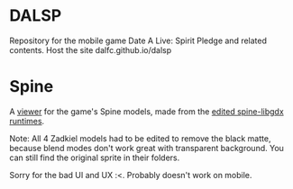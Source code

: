 # DALSP
Repository for the mobile game Date A Live: Spirit Pledge and related contents.
Host the site dalfc.github.io/dalsp
# Spine
A [viewer](https://dalfc.github.io/dalsp/spine) for the game's Spine models, made from the [edited spine-libgdx runtimes](https://github.com/DALFC/spine-runtimes).

Note: All 4 Zadkiel models had to be edited to remove the black matte, because blend modes don't work great with transparent background. You can still find the original sprite in their folders.

Sorry for the bad UI and UX :<. Probably doesn't work on mobile.
